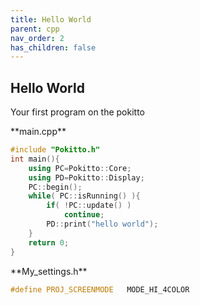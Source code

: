 ```yaml
---
title: Hello World
parent: cpp
nav_order: 2
has_children: false
---
```



## Hello World
Your first program on the pokitto 
 
<div class="code-example" markdown="1">
**main.cpp**
</div>

```cpp
#include "Pokitto.h"
int main(){
    using PC=Pokitto::Core;
    using PD=Pokitto::Display;
    PC::begin();
    while( PC::isRunning() ){
        if( !PC::update() ) 
            continue;
        PD::print("hello world");
    }
    return 0;
}
```

<div class="code-example" markdown="1">
**My_settings.h**
</div>

```cpp
#define PROJ_SCREENMODE   MODE_HI_4COLOR
```
